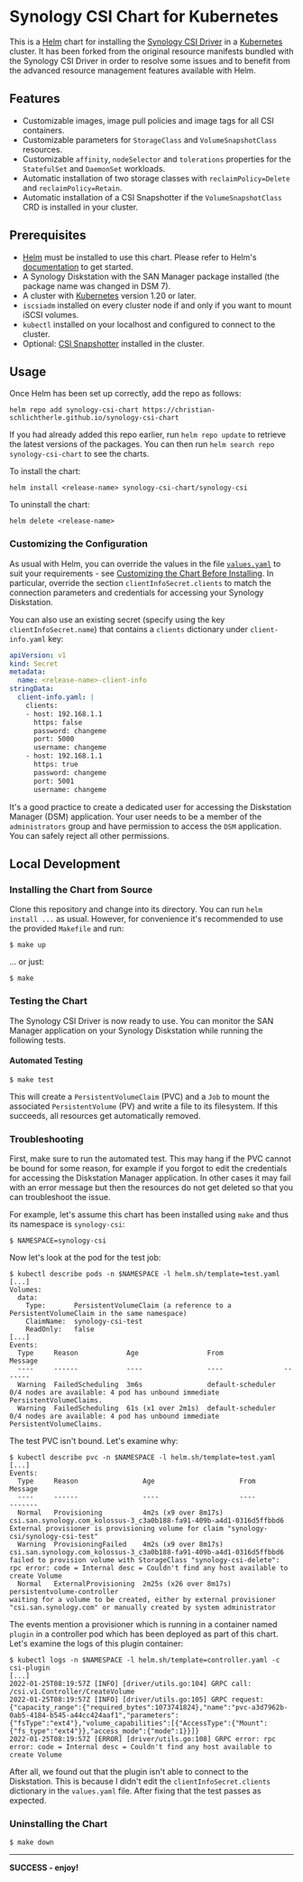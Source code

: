 # Synology CSI Chart for Kubernetes

This is a
[Helm](https://helm.sh) chart for installing the
[Synology CSI Driver](https://github.com/SynologyOpenSource/synology-csi) in a
[Kubernetes](https://kubernetes.io) cluster.
It has been forked from the original resource manifests bundled with the Synology CSI Driver in order to resolve some
issues and to benefit from the advanced resource management features available with Helm.

## Features

+ Customizable images, image pull policies and image tags for all CSI containers.
+ Customizable parameters for `StorageClass` and `VolumeSnapshotClass` resources.
+ Customizable `affinity`, `nodeSelector` and `tolerations` properties for the `StatefulSet` and `DaemonSet` workloads.
+ Automatic installation of two storage classes with `reclaimPolicy=Delete` and `reclaimPolicy=Retain`.
+ Automatic installation of a CSI Snapshotter if the `VolumeSnapshotClass` CRD is installed in your cluster.

## Prerequisites

+ [Helm](https://helm.sh) must be installed to use this chart.
  Please refer to Helm's [documentation](https://helm.sh/docs) to get started.
+ A Synology Diskstation with the SAN Manager package installed (the package name was changed in DSM 7).
+ A cluster with [Kubernetes](https://kubernetes.io) version 1.20 or later.
+ `iscsiadm` installed on every cluster node if and only if you want to mount iSCSI volumes.
+ `kubectl` installed on your localhost and configured to connect to the cluster.
+ Optional: [CSI Snapshotter](https://github.com/kubernetes-csi/external-snapshotter) installed in the cluster.

## Usage

Once Helm has been set up correctly, add the repo as follows:

    helm repo add synology-csi-chart https://christian-schlichtherle.github.io/synology-csi-chart

If you had already added this repo earlier, run `helm repo update` to retrieve the latest versions of the packages.
You can then run `helm search repo synology-csi-chart` to see the charts.

To install the chart:

    helm install <release-name> synology-csi-chart/synology-csi

To uninstall the chart:

    helm delete <release-name>

### Customizing the Configuration

As usual with Helm, you can override the values in the file [`values.yaml`](values.yaml) to suit your requirements - see
[Customizing the Chart Before Installing](https://helm.sh/docs/intro/using_helm/#customizing-the-chart-before-installing).
In particular, override the section `clientInfoSecret.clients` to match the connection parameters and credentials for
accessing your Synology Diskstation.

You can also use an existing secret (specify using the key `clientInfoSecret.name`) that contains a `clients`
dictionary under `client-info.yaml` key:

```yaml
apiVersion: v1
kind: Secret
metadata:
  name: <release-name>-client-info
stringData:
  client-info.yaml: |
    clients:
    - host: 192.168.1.1
      https: false
      password: changeme
      port: 5000
      username: changeme
    - host: 192.168.1.1
      https: true
      password: changeme
      port: 5001
      username: changeme
```

It's a good practice to create a dedicated user for accessing the Diskstation Manager (DSM) application.
Your user needs to be a member of the `administrators` group and have permission to access the `DSM` application.
You can safely reject all other permissions.

## Local Development

### Installing the Chart from Source

Clone this repository and change into its directory.
You can run `helm install ...` as usual.
However, for convenience it's recommended to use the provided `Makefile` and run:

    $ make up

... or just:

    $ make

### Testing the Chart

The Synology CSI Driver is now ready to use.
You can monitor the SAN Manager application on your Synology Diskstation while running the following tests.

#### Automated Testing

    $ make test

This will create a `PersistentVolumeClaim` (PVC) and a `Job` to mount the associated `PersistentVolume` (PV) and write a
file to its filesystem.
If this succeeds, all resources get automatically removed.

### Troubleshooting

First, make sure to run the automated test.
This may hang if the PVC cannot be bound for some reason, for example if you forgot to edit the credentials for
accessing the Diskstation Manager application.
In other cases it may fail with an error message but then the resources do not get deleted so that you can troubleshoot
the issue.

For example, let's assume this chart has been installed using `make` and thus its namespace is `synology-csi`:

```
$ NAMESPACE=synology-csi
```

Now let's look at the pod for the test job:

```
$ kubectl describe pods -n $NAMESPACE -l helm.sh/template=test.yaml
[...]
Volumes:
  data:
    Type:       PersistentVolumeClaim (a reference to a PersistentVolumeClaim in the same namespace)
    ClaimName:  synology-csi-test
    ReadOnly:   false
[...]
Events:
  Type     Reason            Age                 From               Message
  ----     ------            ----                ----               -------
  Warning  FailedScheduling  3m6s                default-scheduler  0/4 nodes are available: 4 pod has unbound immediate PersistentVolumeClaims.
  Warning  FailedScheduling  61s (x1 over 2m1s)  default-scheduler  0/4 nodes are available: 4 pod has unbound immediate PersistentVolumeClaims.
```

The test PVC isn't bound.
Let's examine why:

```
$ kubectl describe pvc -n $NAMESPACE -l helm.sh/template=test.yaml
[...]
Events:
  Type     Reason                Age                     From                                                                  Message
  ----     ------                ----                    ----                                                                  -------
  Normal   Provisioning          4m2s (x9 over 8m17s)    csi.san.synology.com_kolossus-3_c3a0b188-fa91-409b-a4d1-0316d5ffbbd6  External provisioner is provisioning volume for claim "synology-csi/synology-csi-test"
  Warning  ProvisioningFailed    4m2s (x9 over 8m17s)    csi.san.synology.com_kolossus-3_c3a0b188-fa91-409b-a4d1-0316d5ffbbd6  failed to provision volume with StorageClass "synology-csi-delete": rpc error: code = Internal desc = Couldn't find any host available to create Volume
  Normal   ExternalProvisioning  2m25s (x26 over 8m17s)  persistentvolume-controller                                           waiting for a volume to be created, either by external provisioner "csi.san.synology.com" or manually created by system administrator
```

The events mention a provisioner which is running in a container named `plugin` in a controller pod which has been
deployed as part of this chart.
Let's examine the logs of this plugin container:

```
$ kubectl logs -n $NAMESPACE -l helm.sh/template=controller.yaml -c csi-plugin
[...]
2022-01-25T08:19:57Z [INFO] [driver/utils.go:104] GRPC call: /csi.v1.Controller/CreateVolume
2022-01-25T08:19:57Z [INFO] [driver/utils.go:105] GRPC request: {"capacity_range":{"required_bytes":1073741824},"name":"pvc-a3d7962b-0ab5-4184-b545-a44cc424aaf1","parameters":{"fsType":"ext4"},"volume_capabilities":[{"AccessType":{"Mount":{"fs_type":"ext4"}},"access_mode":{"mode":1}}]}
2022-01-25T08:19:57Z [ERROR] [driver/utils.go:108] GRPC error: rpc error: code = Internal desc = Couldn't find any host available to create Volume
```

After all, we found out that the plugin isn't able to connect to the Diskstation.
This is because I didn't edit the `clientInfoSecret.clients` dictionary in the `values.yaml` file.
After fixing that the test passes as expected.

### Uninstalling the Chart

    $ make down

---

**SUCCESS - enjoy!**

